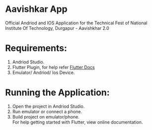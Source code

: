 # Aavishkar App
Official Andriod and IOS Application for the Technical Fest of National Institute Of Technology, Durgapur - Aavishkhar 2.0  

# Requirements:  
1. Andriod Studio.
2. Flutter Plugin, for help refer [Flutter Docs](https://flutter.dev/docs/get-started/install)
3. Emulator/ Andriod/ Ios Device.

# Running the Application:  
1. Open the project in Andriod Studio.  
2. Run emulator or connect a phone.  
3. Build project on emulator/phone.  
For help getting started with Flutter, view online documentation.  
